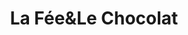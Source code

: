 ---
title: "La Fée&Le Chocolat"
url: /cosne-cours-sur-loire/la-feeetle-chocolat/
shop: confiserie
---